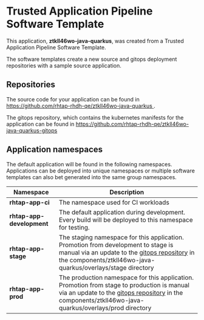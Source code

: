 # Trusted Application Pipeline Software Template

This application, **ztkll46wo-java-quarkus**, was created from a Trusted Application Pipeline Software Template.

The software templates create a new source and gitops deployment repositories with a sample source application. 

## Repositories

The source code for your application can be found in [https://github.com/rhtap-rhdh-qe/ztkll46wo-java-quarkus ](https://github.com/rhtap-rhdh-qe/ztkll46wo-java-quarkus ).
 
The gitops repository, which contains the kubernetes manifests for the application can be found in 
[https://github.com/rhtap-rhdh-qe/ztkll46wo-java-quarkus-gitops ](https://github.com/rhtap-rhdh-qe/ztkll46wo-java-quarkus-gitops ) 

## Application namespaces 

The default application will be found in the following namespaces. Applications can be deployed into unique namespaces or multiple software templates can also bet generated into the same group namespaces.  

|  Namespace   |  Description   |  
| -------- | -------- |
| **rhtap-app-ci** | The namespace used for CI workloads |
| **rhtap-app-development** | The default application during development. Every build will be deployed to this namespace for testing. |
| **rhtap-app-stage** | The staging namespace for this application. Promotion from development to stage is manual via an update to the [gitops repository](https://github.com/rhtap-rhdh-qe/ztkll46wo-java-quarkus-gitops ) in the components/ztkll46wo-java-quarkus/overlays/stage directory |
| **rhtap-app-prod** | The production namespace for this application. Promotion from stage to production is manual via an update to the [gitops repository](https://github.com/rhtap-rhdh-qe/ztkll46wo-java-quarkus-gitops ) in the components/ztkll46wo-java-quarkus/overlays/prod directory |